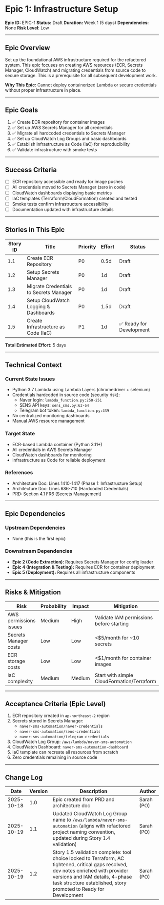 # Epic 1: Infrastructure Setup

**Epic ID:** EPIC-1
**Status:** Draft
**Duration:** Week 1 (5 days)
**Dependencies:** None
**Risk Level:** Low

---

## Epic Overview

Set up the foundational AWS infrastructure required for the refactored system. This epic focuses on creating AWS resources (ECR, Secrets Manager, CloudWatch) and migrating credentials from source code to secure storage. This is a prerequisite for all subsequent development work.

**Why This Epic:** Cannot deploy containerized Lambda or secure credentials without proper infrastructure in place.

---

## Epic Goals

1. ✅ Create ECR repository for container images
2. ✅ Set up AWS Secrets Manager for all credentials
3. ✅ Migrate all hardcoded credentials to Secrets Manager
4. ✅ Set up CloudWatch Log Groups and basic dashboards
5. ✅ Establish Infrastructure as Code (IaC) for reproducibility
6. ✅ Validate infrastructure with smoke tests

---

## Success Criteria

- [ ] ECR repository accessible and ready for image pushes
- [ ] All credentials moved to Secrets Manager (zero in code)
- [ ] CloudWatch dashboards displaying basic metrics
- [ ] IaC templates (Terraform/CloudFormation) created and tested
- [ ] Smoke tests confirm infrastructure accessibility
- [ ] Documentation updated with infrastructure details

---

## Stories in This Epic

| Story ID | Title | Priority | Effort | Status |
|----------|-------|----------|--------|--------|
| 1.1 | Create ECR Repository | P0 | 0.5d | Draft |
| 1.2 | Setup Secrets Manager | P0 | 1d | Draft |
| 1.3 | Migrate Credentials to Secrets Manager | P0 | 1d | Draft |
| 1.4 | Setup CloudWatch Logging & Dashboards | P0 | 1.5d | Draft |
| 1.5 | Create Infrastructure as Code (IaC) | P1 | 1d | ✅ Ready for Development |

**Total Estimated Effort:** 5 days

---

## Technical Context

### Current State Issues
- Python 3.7 Lambda using Lambda Layers (chromedriver + selenium)
- Credentials hardcoded in source code (security risk):
  - Naver login: `lambda_function.py:250-251`
  - SENS API keys: `sens_sms.py:63-64`
  - Telegram bot token: `lambda_function.py:439`
- No centralized monitoring dashboards
- Manual AWS resource management

### Target State
- ECR-based Lambda container (Python 3.11+)
- All credentials in AWS Secrets Manager
- CloudWatch dashboards for monitoring
- Infrastructure as Code for reliable deployment

### References
- Architecture Doc: Lines 1410-1417 (Phase 1: Infrastructure Setup)
- Architecture Doc: Lines 686-710 (Hardcoded Credentials)
- PRD: Section 4.1 FR6 (Secrets Management)

---

## Epic Dependencies

### Upstream Dependencies
- None (this is the first epic)

### Downstream Dependencies
- **Epic 2 (Code Extraction):** Requires Secrets Manager for config loader
- **Epic 4 (Integration & Testing):** Requires ECR for container deployment
- **Epic 5 (Deployment):** Requires all infrastructure components

---

## Risks & Mitigation

| Risk | Probability | Impact | Mitigation |
|------|-------------|--------|------------|
| AWS permissions issues | Medium | High | Validate IAM permissions before starting |
| Secrets Manager costs | Low | Low | <$5/month for ~10 secrets |
| ECR storage costs | Low | Low | <$1/month for container images |
| IaC complexity | Medium | Medium | Start with simple CloudFormation/Terraform |

---

## Acceptance Criteria (Epic Level)

1. ECR repository created in `ap-northeast-2` region
2. Secrets stored in Secrets Manager:
   - `naver-sms-automation/naver-credentials`
   - `naver-sms-automation/sens-credentials`
   - `naver-sms-automation/telegram-credentials`
3. CloudWatch Log Group: `/aws/lambda/naver-sms-automation`
4. CloudWatch Dashboard: `naver-sms-automation-dashboard`
5. IaC template can recreate all resources from scratch
6. Zero credentials remaining in source code

---

## Change Log

| Date | Version | Description | Author |
|------|---------|-------------|--------|
| 2025-10-18 | 1.0 | Epic created from PRD and architecture doc | Sarah (PO) |
| 2025-10-19 | 1.1 | Updated CloudWatch Log Group name to `/aws/lambda/naver-sms-automation` (aligns with refactored project naming convention, updated during Story 1.4 validation) | Sarah (PO) |
| 2025-10-19 | 1.2 | Story 1.5 validation complete: tool choice locked to Terraform, AC tightened, critical gaps resolved, dev notes enriched with provider versions and IAM details, 4-phase task structure established, story promoted to Ready for Development | Sarah (PO) |

